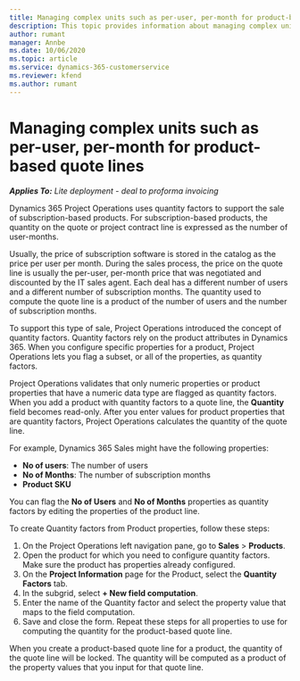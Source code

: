 ```yaml
---
title: Managing complex units such as per-user, per-month for product-based quote lines
description: This topic provides information about managing complex units for product-based quote lines.
author: rumant
manager: Annbe
ms.date: 10/06/2020
ms.topic: article
ms.service: dynamics-365-customerservice
ms.reviewer: kfend 
ms.author: rumant
---
```


# Managing complex units such as per-user, per-month for product-based quote lines

_**Applies To:** Lite deployment - deal to proforma invoicing_

Dynamics 365 Project Operations uses quantity factors to support the sale of subscription-based products. For subscription-based products, the quantity on the quote or project contract line is expressed as the number of user-months.

Usually, the price of subscription software is stored in the catalog as the price per user per month. During the sales process, the price on the quote line is usually the per-user, per-month price that was negotiated and discounted by the IT sales agent. Each deal has a different number of users and a different number of subscription months. The quantity used to compute the quote line is a product of the number of users and the number of subscription months.

To support this type of sale, Project Operations introduced the concept of quantity factors. Quantity factors rely on the product attributes in Dynamics 365. When you configure specific properties for a product, Project Operations lets you flag a subset, or all of the properties, as quantity factors.

Project Operations validates that only numeric properties or product properties that have a numeric data type are flagged as quantity factors. When you add a product with quantity factors to a quote line, the **Quantity** field becomes read-only. After you enter values for product properties that are quantity factors, Project Operations calculates the quantity of the quote line.

For example, Dynamics 365 Sales might have the following properties:

- **No of users**: The number of users
- **No of Months**: The number of subscription months
- **Product SKU**

You can flag the **No of Users** and **No of Months** properties as quantity factors by editing the properties of the product line.

To create Quantity factors from Product properties, follow these steps:

1. On the Project Operations left navigation pane, go to **Sales** > **Products**.
2. Open the product for which you need to configure quantity factors. Make sure the product has properties already configured.
3. On the **Project Information** page for the Product, select the **Quantity Factors** tab.
4. In the subgrid, select **+ New field computation**.
5. Enter the name of the Quantity factor and select the property value that maps to the field computation.
6. Save and close the form. Repeat these steps for all properties to use for computing the quantity for the product-based quote line.

When you create a product-based quote line for a product, the quantity of the quote line will be locked. The quantity will be computed as a product of the property values that you input for that quote line.

